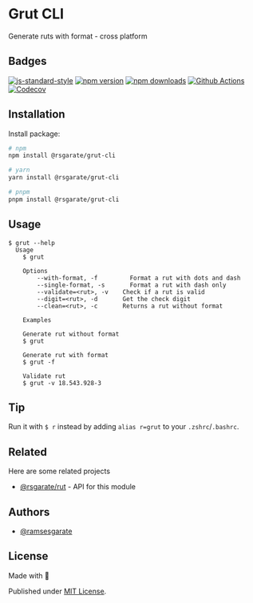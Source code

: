 # Grut CLI

Generate ruts with format - cross platform

## Badges
[![js-standard-style][lint-standard-src]][lint-standard-href]
[![npm version][npm-version-src]][npm-version-href]
[![npm downloads][npm-downloads-src]][npm-downloads-href]
[![Github Actions][github-actions-src]][github-actions-href]
[![Codecov][codecov-src]][codecov-href]


[lint-standard-src]: https://img.shields.io/badge/code%20style-standard-brightgreen.svg
[lint-standard-href]: http://standardjs.com

[npm-version-src]: https://img.shields.io/npm/v/@rsgarate/grut-cli?style=flat-square
[npm-version-href]: https://npmjs.com/package/@rsgarate/grut-cli

[npm-downloads-src]: https://img.shields.io/npm/dm/@rsgarate/grut-cli?style=flat-square
[npm-downloads-href]: https://npmjs.com/package/@rsgarate/grut-cli

[github-actions-src]: https://img.shields.io/github/workflow/status/ramsesgarate/grut-cli/ci/main?style=flat-square
[github-actions-href]: https://github.com/ramsesgarate/grut-cli/actions?query=workflow%3Aci

[codecov-src]: https://img.shields.io/codecov/c/gh/ramsesgarate/grut-cli/main?style=flat-square
[codecov-href]: https://codecov.io/gh/ramsesgarate/grut-cli

## Installation

Install package:

```bash
# npm
npm install @rsgarate/grut-cli

# yarn
yarn install @rsgarate/grut-cli

# pnpm
pnpm install @rsgarate/grut-cli
```
    
## Usage

```
$ grut --help
  Usage
    $ grut
      
    Options
        --with-format, -f         Format a rut with dots and dash
        --single-format, -s       Format a rut with dash only
        --validate=<rut>, -v    Check if a rut is valid
        --digit=<rut>, -d       Get the check digit
        --clean=<rut>, -c       Returns a rut without format

    Examples
        
    Generate rut without format
    $ grut

    Generate rut with format
    $ grut -f

    Validate rut
    $ grut -v 18.543.928-3

```


## Tip

Run it with `$ r` instead by adding `alias r=grut` to your `.zshrc`/`.bashrc`.





## Related

Here are some related projects

- [@rsgarate/rut](https://github.com/ramsesgarate/rutjs) - API for this module


## Authors

- [@ramsesgarate](https://www.github.com/ramsesgarate)


## License

Made with 💛

Published under [MIT License](./LICENSE).